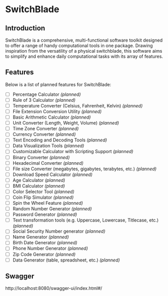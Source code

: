 # SwitchBlade

## Introduction
SwitchBlade is a comprehensive, multi-functional software toolkit designed to offer a range of handy computational tools in one package. Drawing inspiration from the versatility of a physical switchblade, this software aims to simplify and enhance daily computational tasks with its array of features.

## Features
Below is a list of planned features for SwitchBlade:

- [ ] Percentage Calculator *(planned)*
- [ ] Rule of 3 Calculator *(planned)*
- [ ] Temperature Converter (Celsius, Fahrenheit, Kelvin) *(planned)*
- [ ] File Extension Conversion Utility *(planned)*
- [ ] Basic Arithmetic Calculator *(planned)*
- [ ] Unit Converter (Length, Weight, Volume) *(planned)*
- [ ] Time Zone Converter *(planned)*
- [ ] Currency Converter *(planned)*
- [ ] Text Encoding and Decoding Tools *(planned)*
- [ ] Data Visualization Tools *(planned)*
- [ ] Customizable Calculator with Scripting Support *(planned)*
- [ ] Binary Converter *(planned)*
- [ ] Hexadecimal Converter *(planned)*
- [ ] File size Converter (megabytes, gigabytes, terabytes, etc.) *(planned)*
- [ ] Download Speed Calculator *(planned)*
- [ ] Age Calculator *(planned)*
- [ ] BMI Calculator *(planned)*
- [ ] Color Selector Tool *(planned)*
- [ ] Coin Flip Simulator *(planned)*
- [ ] Spin the Wheel Feature *(planned)*
- [ ] Random Number Generator *(planned)*
- [ ] Password Generator *(planned)*
- [ ] Text transformation tools (e.g. Uppercase, Lowercase, Titlecase, etc.) *(planned)*
- [ ] Social Security Number generator *(planned)*
- [ ] Name Generator *(planned)*
- [ ] Birth Date Generator *(planned)*
- [ ] Phone Number Generator *(planned)*
- [ ] Zip Code Generator *(planned)*
- [ ] Data Generator (table, spreadsheet, etc.) *(planned)*

## Swagger
http://localhost:8080/swagger-ui/index.html#/